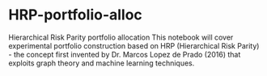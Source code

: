 # HRP-portfolio-alloc
Hierarchical Risk Parity portfolio allocation
This notebook will cover experimental portfolio construction based on HRP (Hierarchical Risk Parity) - 
the concept first invented by Dr. Marcos Lopez de Prado (2016) that exploits graph theory and machine learning techniques.
